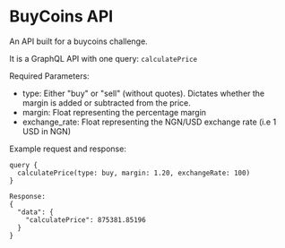 # BuyCoins API

An API built for a buycoins challenge.

It is a GraphQL API with one query: `calculatePrice`

Required Parameters:

* type: Either "buy" or "sell" (without quotes). Dictates whether the margin is added or subtracted from the price.
* margin: Float representing the percentage margin
* exchange_rate: Float representing the NGN/USD exchange rate (i.e 1 USD in NGN)

Example request and response:
```
query {
  calculatePrice(type: buy, margin: 1.20, exchangeRate: 100) 
}

Response:
{
  "data": {
    "calculatePrice": 875381.85196
  }
}
```